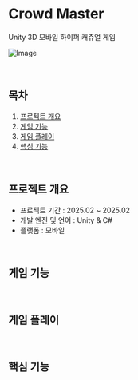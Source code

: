 # Crowd Master

<a name="readme-top"></a>
<p>
  Unity 3D 모바일 하이퍼 캐쥬얼 게임
</p>

![Image](https://github.com/user-attachments/assets/942bb46c-edb2-4b24-bf0f-b01ffb8b546e)

<br/>

<!-- TABLE OF CONTENTS -->

## 목차

1. [프로젝트 개요](#Intro)
2. [게임 기능](#Features)
3. [게임 플레이](#Play)
4. [핵심 기능](#CoreFeatures)
<br/>

<a name="Intro"></a>
## 프로젝트 개요
- 프로젝트 기간 : 2025.02 ~ 2025.02
- 개발 엔진 및 언어 : Unity & C#
- 플랫폼 : 모바일

<br/>

<a name="Features"></a>
## 게임 기능

<br/>

<a name="Play"></a>
## 게임 플레이
<br/>

<a name="CoreFeatures"></a>
## 핵심 기능

